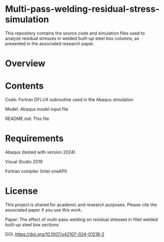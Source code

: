 # **Multi-pass-welding-residual-stress-simulation**

This repository contains the source code and simulation files used to analyze residual stresses in welded built-up steel box columns, as presented in the associated research paper.

# **Overview**



# **Contents**

Code: Fortran DFLUX subroutine used in the Abaqus simulation

Model: Abaqus model input file

README.md: This file

# **Requirements**

Abaqus (tested with version 2024)

Visual Studio 2019

Fortran compiler (Intel oneAPI)

# **License**

This project is shared for academic and research purposes. Please cite the associated paper if you use this work.

Paper: The effect of multi-pass welding on residual stresses in fillet welded built-up steel box sections

DOI: https://doi.org/10.1007/s42107-024-01218-2
